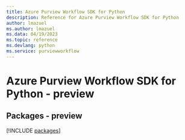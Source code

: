 ```yaml
---
title: Azure Purview Workflow SDK for Python
description: Reference for Azure Purview Workflow SDK for Python
author: lmazuel
ms.author: lmazuel
ms.data: 04/19/2023
ms.topic: reference
ms.devlang: python
ms.service: purviewworkflow
---
```

# Azure Purview Workflow SDK for Python - preview
## Packages - preview
[!INCLUDE [packages](purview-workflow-index.md)]